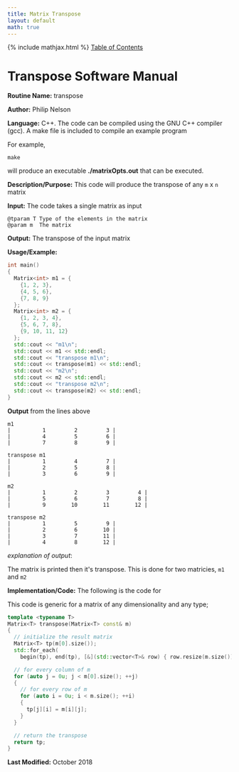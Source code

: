 ```yaml
---
title: Matrix Transpose
layout: default
math: true
---
```

{% include mathjax.html %}
<a href="https://philipnelson5.github.io/math4610/SoftwareManual"> Table of Contents </a>
# Transpose Software Manual

**Routine Name:** transpose

**Author:** Philip Nelson

**Language:** C++. The code can be compiled using the GNU C++ compiler (gcc). A make file is included to compile an example program

For example,

```
make
```

will produce an executable **./matrixOpts.out** that can be executed.

**Description/Purpose:** This code will produce the transpose of any `m` x `n` matrix

**Input:** The code takes a single matrix as input

```
@tparam T Type of the elements in the matrix
@param m  The matrix
```

**Output:** The transpose of the input matrix

**Usage/Example:**

``` cpp
int main()
{
  Matrix<int> m1 = {
    {1, 2, 3},
    {4, 5, 6},
    {7, 8, 9}
  };
  Matrix<int> m2 = {
    {1, 2, 3, 4},
    {5, 6, 7, 8},
    {9, 10, 11, 12}
  };
  std::cout << "m1\n";
  std::cout << m1 << std::endl;
  std::cout << "transpose m1\n";
  std::cout << transpose(m1) << std::endl;
  std::cout << "m2\n";
  std::cout << m2 << std::endl;
  std::cout << "transpose m2\n";
  std::cout << transpose(m2) << std::endl;
}
```

**Output** from the lines above
```
m1
|          1         2         3 |
|          4         5         6 |
|          7         8         9 |

transpose m1
|          1         4         7 |
|          2         5         8 |
|          3         6         9 |

m2
|          1         2         3         4 |
|          5         6         7         8 |
|          9        10        11        12 |

transpose m2
|          1         5         9 |
|          2         6        10 |
|          3         7        11 |
|          4         8        12 |
```

_explanation of output_:

The matrix is printed then it's transpose. This is done for two matricies, `m1` and `m2`

**Implementation/Code:** The following is the code for

This code is generic for a matrix of any dimensionality and any type;

``` cpp
template <typename T>
Matrix<T> transpose(Matrix<T> const& m)
{
  // initialize the result matrix
  Matrix<T> tp(m[0].size());
  std::for_each(
    begin(tp), end(tp), [&](std::vector<T>& row) { row.resize(m.size()); });

  // for every column of m
  for (auto j = 0u; j < m[0].size(); ++j)
  {
    // for every row of m
    for (auto i = 0u; i < m.size(); ++i)
    {
      tp[j][i] = m[i][j];
    }
  }

  // return the transpose
  return tp;
}
```

**Last Modified:** October 2018
